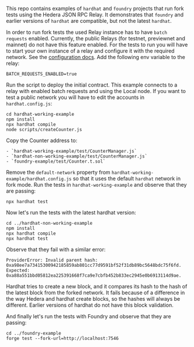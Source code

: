 This repo contains examples of `hardhat` and `foundry` projects that run fork tests using the Hedera JSON RPC Relay.
It demonstrates that `foundry` and earlier versions of `hardhat` are compatible, but not the latest `hardhat`.

In order to run fork tests the used Relay instance has to have `batch requests` enabled. Currently, the public Relays 
(for testnet, previewnet and mainnet) do not have this feature enabled. For the tests to run you will have to start your own
instance of a relay and configure it with the required network. See the [configuration docs](https://github.com/hashgraph/hedera-json-rpc-relay?tab=readme-ov-file#configuration).
Add the following env variable to the relay:

```
BATCH_REQUESTS_ENABLED=true
```

Run the script to deploy the initial contract. This example connects to a relay with enabled batch requests and using the Local node. If you want to test a public network you will have to edit the accounts in `hardhat.config.js`:
```
cd hardhat-working-example
npm install
npx hardhat compile
node scripts/createCounter.js
```

Copy the Counter address to: 

    - `hardhat-working-example/test/CounterManager.js`
    - `hardhat-non-working-example/test/CounterManager.js`
    - `foundry-example/test/Counter.t.sol`

Remove the `default-network` property from `hardhat-working-example/hardhat.config.js` so that it uses the default `hardhat` network in fork mode.
Run the tests in `hardhat-working-example` and observe that they are passing:
```
npx hardhat test
```

Now let's run the tests with the latest hardhat version:
```
cd ../hardhat-non-working-example
npm install
npx hardhat compile
npx hardhat test
```

Observe that they fail with a similar error: 
```
ProviderError: Invalid parent hash: 0xa98ee7a73415300942185859ab801cc77d9591bf52f31db89bc5648bdc75f6fd. Expected: 0xa88a551bbd05812ea225391668f7ca9e7cbfb452b833ec2945e0b6913114d9ae.
```

Hardhat tries to create a new block, and it compares its hash to the hash of the latest block from the forked network.
It fails because of a difference in the way Hedera and hardhat create blocks, so the hashes will always be different.
Earlier versions of hardhat do not have this block validation.

And finally let's run the tests with Foundry and observe that they are passing:
```
cd ../foundry-example
forge test --fork-url=http://localhost:7546
```